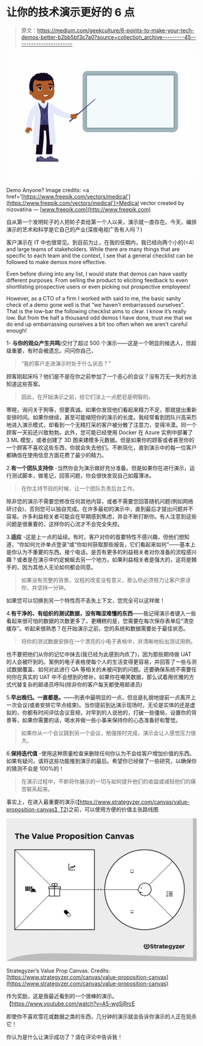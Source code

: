 # 让你的技术演示更好的 6 点

> 原文：<https://medium.com/geekculture/6-points-to-make-your-tech-demos-better-b2bb5bf3c7a0?source=collection_archive---------45----------------------->

![](img/32560e097280cf0e74a9f95829b5b636.png)

Demo Anyone? Image credits: <a href=’[https://www.freepik.com/vectors/medical'](https://www.freepik.com/vectors/medical')>Medical vector created by nizovatina — [www.freepik.com](http://www.freepik.com)</a>

自从第一个发明轮子的人把轮子卖给第一个人以来，演示就一直存在。今天，编排演示的艺术和科学是它自己的产业(深夜电视广告有人吗？)

客户演示在 IT 中也很常见。到目前为止，在我的任期内，我已经向两个小的(<4) and large teams of stakeholders. While there are many things that are specific to each team and the context, I see that a general checklist can be followed to make demos more effective.

Even before diving into any list, I would state that demos can have vastly different purposes. From selling the product to eliciting feedback to even shortlisting prospective users or even picking out prospective employees!

However, as a CTO of a firm I worked with said to me, the basic sanity check of a demo gone well is that “we haven’t embarrassed ourselves”. That is the low-bar the following checklist aims to clear. I know it’s really low. But from the half a thousand odd demos I have done, trust me that we do end up embarrassing ourselves a bit too often when we aren’t careful enough!

1- **与你的观众产生共鸣**)交付了超过 500 个演示——这是一个明显的候选人，但超级重要，有时会被遗忘。问问你自己，

> “我的客户走进演示时处于什么状态？”

顾客刚起床吗？他们是不是在你之前参加了一个恶心的会议？没有万无一失的方法知道这些答案。

> 因此，在开始演示之前，给它们涂上一点肥皂是明智的。

寒暄，询问关于狗等，但要真诚。如果你发现他们看起来精力不足，那就提出重新安排时间。如果你继续，甚至可能缩短你的演示的长度。我经常看到团队兴高采烈地进入演示模式，却看到一个无精打采的客户被分散了注意力，变得冷漠。同一个顾客一天前还兴致勃勃。此外，您可能已经使用 Docker 在 Azure 实例中部署了 3 ML 模型，或者创建了 3D 图来建模多元数据。但是如果你的顾客或者甚至你的一个顾客不喜欢这些东西，你就会失去他们。不断简化，直到演示中的每一位客户都确信在使用信息方面花费了最少的精力。

2.**有一个团队支持你** -当然你会为演示做好充分准备。但是如果你在进行演示，运行测试脚本，做笔记，回答问题，你会很快发现自己如履薄冰。

> 在你主持节目的时候，让一个团队负责后台工作。

除非您的演示不需要您修改任何其他内容，或者不需要您回答随机问题(例如网络研讨会)，否则您可以独自完成。在许多最初的演示中，直到最后才提出问题并不容易。许多利益相关者可能会在早期感到焦虑，并会不断打断你。有人注意到这些问题是很重要的，这样你的心流才不会完全失控。

3.**适应** -这是上一点的延续。有时，客户对你的首要特性不感兴趣，但他们想知道，“你如何允许单点登录”或“你如何获取那些报告，它们看起来如何”——基本上是你认为不重要的东西。接个电话。是否有更多的利益相关者对你准备的流程感兴趣？或者是在演示中约定蜿蜒去另一个地方。如果利益相关者是强大的，这将是棘手的，因为其他人无论如何都会同意。

> 如果没有完整的背景，议程的改变没有意义，那么你必须努力让客户原谅你，并坚持一分钟。

如果您可以切换到另一个特性而不丢失上下文，您完全可以这样做！

4.**有干净的、有组织的测试数据，没有晦涩难懂的东西**——我记得演示者键入一些看起来很可怕的数据的次数更多了。更糟糕的是，您需要在每次保存表单后“清空缓存”。听起来很熟悉？在开始演示之前，您的系统和数据需要处于最佳状态。

> 将你的测试数据安排在一个漂亮的小电子表格中，并清晰地标出测试用例。

也不要把他们从你的记忆中抹去(我已经为此感到内疚了)，因为那些期待做 UAT 的人会被吓到的。案例的电子表格使每个人的生活变得更容易，并回答了一些与测试数据覆盖、如何对此进行 QA 等相关的未被问到的问题。还要确保系统不需要任何你在真实的 UAT 中不会想到的修补。如果你在嘲笑数据，那么试着用优雅的方式代替复杂的邮递员呼叫(除非你的客户每天都使用邮递员)

5.**早出晚归。一直都是。**——列表中最明显的一点，但总是礼貌地提前一点离开上一次会议(或者安排它早点结束)。当你提前到达演示现场时，无论是实体的还是虚拟的，你都有时间评估会议音频，对早到的人说他的，打破一些僵局，设置你的背景等，如果你需要的话，喝水并做一些小事来保持你的心态准备好和警觉。

> 如果你从一个会议跳到另一个会议，勉强按时完成，演示会让人感觉压力很大。

6.**保持迭代值** -使用这种质量检查来删除任何你认为不会给客户增加价值的东西。如果有疑问，请将这些功能推到演示的最后。希望你已经做了一些研究，以确保你的猜测不会是 100%的！

> 在演示过程中，不断将你展示的一切与如何提升他们的收益或减轻他们的痛苦联系起来。

事实上，在进入最重要的演示(【https://www.strategyzer.com/canvas/value-proposition-canvas】T2)之前，可以使用方便的价值主张路线图

![](img/c26c315a9722e84e9f31050ff33223a4.png)

Strategyzer’s Value Prop Canvas. Credits: [https://www.strategyzer.com/canvas/value-proposition-canvas](https://www.strategyzer.com/canvas/value-proposition-canvas)

作为奖励，这是我最近看到的一个很棒的演示。【https://www.youtube.com/watch?v=A5-wgSjRrcE 

即使你不喜欢雪花或数据之类的东西，几分钟的演示就会告诉你演示的人正在扼杀它！

你认为是什么让演示成功了？请在评论中告诉我！